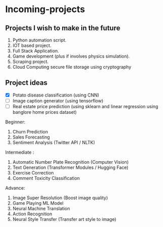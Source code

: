 # Incoming-projects

## Projects I wish to make in the future
1. Python automation script.
1. IOT based project.
1. Full Stack Application.
1. Game development (plus if involves physics simulation).
1. Scraping project.
1. Cloud Computing secure file storage using cryptography

## Project ideas
- [x] Potato disease classification (using CNN)
- [ ] Image caption generator (using tensorflow)
- [ ] Real estate price prediction (using sklearn and linear regression using banglore home prices dataset)

Beginner:
1. Churn Prediction
2. Sales Forecasting 
3. Sentiment Analysis (Twitter API / NLTK) 

Intermediate :
1. Automatic Number Plate Recognition (Computer Vision) 
2. Text Generation (Transformer Modules / Hugging Face) 
3. Exercise Correction
4. Comment Toxicity Classification

Advance:
1. Image Super Resolution (Boost image quality) 
2. Game Playing ML Model
3. Neural Machine Translation
4. Action Recognition
5. Neural Style Transfer (Transfer art style to image)
